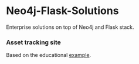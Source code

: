# Neo4j-Flask-Solutions
Enterprise solutions on top of Neo4j and Flask stack.

### Asset tracking site
Based on the educational [example](https://github.com/boltomli/neo4j-flask).
